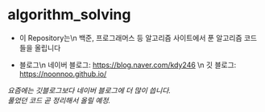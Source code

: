 # algorithm_solving
* 이 Repository는\n
백준, 프로그래머스 등 알고리즘 사이트에서 푼 알고리즘 코드들을 올립니다

* 블로그\n
 네이버 블로그: https://blog.naver.com/kdy246 \n
 깃 블로그: https://noonnoo.github.io/


*요즘에는 깃블로그보다 네이버 블로그에 더 많이 씁니다. \
풀었던 코드 곧 정리해서 올릴 예정.*
